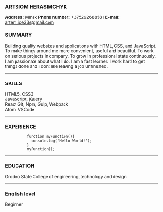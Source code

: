 ### ARTSIOM HERASIMCHYK
**Address:** Minsk
**Phone number:** +375292688581
**E-mail:** artem.ice33@gmail.com
### SUMMARY
Building quality websites and applications with HTML, CSS, and JavaScript.
To make things around me more convenient, useful and beautiful. 
To work on serious projects in company. 
To grow in professional state continuously.
I am passionate about what I do. I am a fast learner. I work hard to get things done and i dont like leaving a job unfinished.
*************************************************************
### SKILLS
HTML5,  CSS3  
JavaScript,  jQuery  
React
Git,  Npm,  Gulp,  Webpack  
Atom,  VSCode
*************************************************************
### EXPERIENCE
              function myFunction(){
                console.log('Hello World!');
              }
              myFunction();




*************************************************************
### EDUCATION
Grodno State College of engineering, technology and design
*************************************************************
### English level
Beginner
